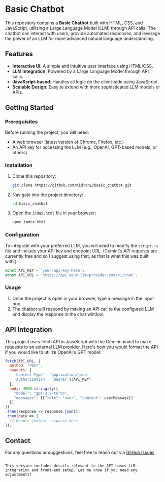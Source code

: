 # Basic Chatbot

This repository contains a **Basic Chatbot** built with HTML, CSS, and JavaScript, utilizing a Large Language Model (LLM) through API calls. The chatbot can interact with users, provide automated responses, and leverage the power of an LLM for more advanced natural language understanding.

## Features

- **Interactive UI**: A simple and intuitive user interface using HTML/CSS.
- **LLM Integration**: Powered by a Large Language Model through API calls.
- **JavaScript-based**: Handles all logic on the client-side using JavaScript.
- **Scalable Design**: Easy to extend with more sophisticated LLM models or APIs.

## Getting Started

### Prerequisites

Before running the project, you will need:

- A web browser (latest version of Chrome, Firefox, etc.)
- An API key for accessing the LLM (e.g., OpenAI, GPT-based models, or others).

### Installation

1. Clone this repository:

   ```bash
   git clone https://github.com/KidronL/basic_chatbot.git
   ```

2. Navigate into the project directory:

   ```bash
   cd basic_chatbot
   ```

3. Open the `index.html` file in your browser:

   ```bash
   open index.html
   ```

### Configuration

To integrate with your preferred LLM, you will need to modify the `script.js` file and include your API key and endpoint URL. (Gemini's API requests are currently free and so I suggest using that, as that is what this was built with.)

```javascript
const API_KEY = 'your-api-key-here';
const API_URL = 'https://api.your-llm-provider.com/v1/chat';
```

### Usage

1. Once the project is open in your browser, type a message in the input box.
2. The chatbot will respond by making an API call to the configured LLM and display the response in the chat window.

## API Integration

This project uses fetch API in JavaScript with the Gemini model to make requests to an external LLM provider. Here's how you would format the API if you would like to utilize OpenAI's GPT model:

```javascript
fetch(API_URL, {
  method: 'POST',
  headers: {
    'Content-Type': 'application/json',
    'Authorization': `Bearer ${API_KEY}`
  },
  body: JSON.stringify({
    "model": "gpt-3.5-turbo",
    "messages": [{"role": "user", "content": userMessage}]
  })
})
.then(response => response.json())
.then(data => {
  // Handle chatbot response here
});
```

## Contact

For any questions or suggestions, feel free to reach out via [GitHub Issues](https://github.com/KidronL/basic_chatbot/issues).
```

This version includes details relevant to the API-based LLM integration and front-end setup. Let me know if you need any adjustments!